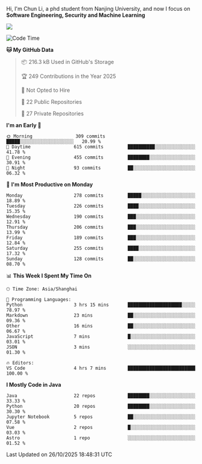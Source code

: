Hi, I'm Chun Li, a phd student from Nanjing University, and now I focus on **Software Engineering, Security and Machine Learning**

<!--![GitHub Snake Light](https://github.com/pppppkun/pppppkun/blob/output/github-snake.svg#gh-light-mode-only)-->
<!--![GitHub Snake dark](https://github.com/pppppkun/pppppkun/blob/output/github-snake-dark.svg#gh-dark-mode-only)-->

![](https://komarev.com/ghpvc/?username=pppppkun)
<!--START_SECTION:waka-->
![Code Time](http://img.shields.io/badge/Code%20Time-2%2C208%20hrs%201%20min-blue)

**🐱 My GitHub Data** 

> 📦 216.3 kB Used in GitHub's Storage 
 > 
> 🏆 249 Contributions in the Year 2025
 > 
> 🚫 Not Opted to Hire
 > 
> 📜 22 Public Repositories 
 > 
> 🔑 27 Private Repositories 
 > 
**I'm an Early 🐤** 

```text
🌞 Morning                309 commits         █████░░░░░░░░░░░░░░░░░░░░   20.99 % 
🌆 Daytime                615 commits         ██████████░░░░░░░░░░░░░░░   41.78 % 
🌃 Evening                455 commits         ████████░░░░░░░░░░░░░░░░░   30.91 % 
🌙 Night                  93 commits          ██░░░░░░░░░░░░░░░░░░░░░░░   06.32 % 
```
📅 **I'm Most Productive on Monday** 

```text
Monday                   278 commits         █████░░░░░░░░░░░░░░░░░░░░   18.89 % 
Tuesday                  226 commits         ████░░░░░░░░░░░░░░░░░░░░░   15.35 % 
Wednesday                190 commits         ███░░░░░░░░░░░░░░░░░░░░░░   12.91 % 
Thursday                 206 commits         ███░░░░░░░░░░░░░░░░░░░░░░   13.99 % 
Friday                   189 commits         ███░░░░░░░░░░░░░░░░░░░░░░   12.84 % 
Saturday                 255 commits         ████░░░░░░░░░░░░░░░░░░░░░   17.32 % 
Sunday                   128 commits         ██░░░░░░░░░░░░░░░░░░░░░░░   08.70 % 
```


📊 **This Week I Spent My Time On** 

```text
🕑︎ Time Zone: Asia/Shanghai

💬 Programming Languages: 
Python                   3 hrs 15 mins       ████████████████████░░░░░   78.97 % 
Markdown                 23 mins             ██░░░░░░░░░░░░░░░░░░░░░░░   09.36 % 
Other                    16 mins             ██░░░░░░░░░░░░░░░░░░░░░░░   06.67 % 
JavaScript               7 mins              █░░░░░░░░░░░░░░░░░░░░░░░░   03.01 % 
JSON                     3 mins              ░░░░░░░░░░░░░░░░░░░░░░░░░   01.30 % 

🔥 Editors: 
VS Code                  4 hrs 7 mins        █████████████████████████   100.00 % 
```

**I Mostly Code in Java** 

```text
Java                     22 repos            ████████░░░░░░░░░░░░░░░░░   33.33 % 
Python                   20 repos            ████████░░░░░░░░░░░░░░░░░   30.30 % 
Jupyter Notebook         5 repos             ██░░░░░░░░░░░░░░░░░░░░░░░   07.58 % 
Vue                      2 repos             █░░░░░░░░░░░░░░░░░░░░░░░░   03.03 % 
Astro                    1 repo              ░░░░░░░░░░░░░░░░░░░░░░░░░   01.52 % 
```




 Last Updated on 26/10/2025 18:48:31 UTC
<!--END_SECTION:waka-->
